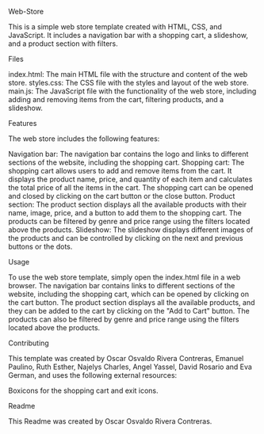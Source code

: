 Web-Store

This is a simple web store template created with HTML, CSS, and JavaScript. It includes a navigation bar with a shopping cart, a slideshow, and a product section with filters.

Files

index.html: The main HTML file with the structure and content of the web store.
styles.css: The CSS file with the styles and layout of the web store.
main.js: The JavaScript file with the functionality of the web store, including adding and removing items from the cart, filtering products, and a slideshow.

Features

The web store includes the following features:

Navigation bar: The navigation bar contains the logo and links to different sections of the website, including the shopping cart.
Shopping cart: The shopping cart allows users to add and remove items from the cart. It displays the product name, price, and quantity of each item and calculates the total price of all the items in the cart. The shopping cart can be opened and closed by clicking on the cart button or the close button.
Product section: The product section displays all the available products with their name, image, price, and a button to add them to the shopping cart. The products can be filtered by genre and price range using the filters located above the products.
Slideshow: The slideshow displays different images of the products and can be controlled by clicking on the next and previous buttons or the dots.

Usage

To use the web store template, simply open the index.html file in a web browser. The navigation bar contains links to different sections of the website, including the shopping cart, which can be opened by clicking on the cart button. The product section displays all the available products, and they can be added to the cart by clicking on the "Add to Cart" button. The products can also be filtered by genre and price range using the filters located above the products.

Contributing

This template was created by Oscar Osvaldo Rivera Contreras, Emanuel Paulino, Ruth Esther, Najelys Charles, Angel Yassel, David Rosario and Eva German, and uses the following external resources:

Boxicons for the shopping cart and exit icons.

Readme

This Readme was created by Oscar Osvaldo Rivera Contreras.
